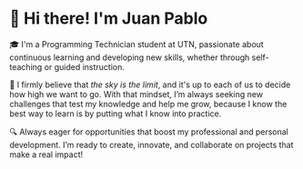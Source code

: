 <h1>👋 Hi there! I'm Juan Pablo</h1>

<p>🎓 I'm a Programming Technician student at UTN, passionate about continuous learning and developing new skills, whether through self-teaching or guided instruction.</p>

<p>🚀 I firmly believe that <em>the sky is the limit</em>, and it's up to each of us to decide how high we want to go. With that mindset, I’m always seeking new challenges that test my knowledge and help me grow, because I know the best way to learn is by putting what I know into practice.</p>

<p>🔍 Always eager for opportunities that boost my professional and personal development. I’m ready to create, innovate, and collaborate on projects that make a real impact!</p>


